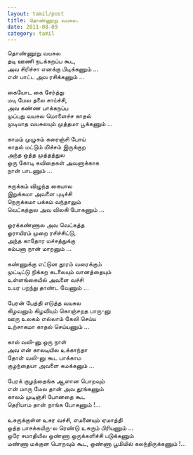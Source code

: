 ```yaml
---
layout: tamil/post
title: தொண்ணூறு வயசுல.
date: 2011-08-09
category: tamil
---
```


தொண்ணூறு வயசுல<br />
தடி ஊணி நடக்கறப்ப கூட,<br />
அவ சிரிச்சா எனக்கு பிடிக்கணும் ...<br />
என் பாட்ட அவ ரசிக்கணும் ...<br />
<br />
கையோட கை சேர்த்து<br />
மடி மேல தலை சாய்ச்சி,<br />
அவ கண்ண பாக்கறப்ப<br />
முப்பது வயசுல மொளைச்ச காதல்<br />
முடியாத வயசுலயும் முத்தமா பூக்கணும் ...<br />
<br />
காமம் முழுசும் கரைஞ்சி போய்<br />
காதல் மட்டும் மிச்சம் இருக்குற<br />
அந்த ஒத்த முத்தத்துல<br />
ஒரு கோடி கவிதைகள் அவளுக்காக<br />
நான் பாடணும் ...<br />
<br />
சுருக்கம் விழுந்த கையால<br />
இறுக்கமா அவளை புடிச்சி<br />
நெருக்கமா பக்கம் வந்தாலும்<br />
வெட்கத்துல அவ விலகி போகணும் ...<br />
<br />
ஓரக்கண்ணால அவ வெட்கத்த<br />
ஓராயிரம் முறை ரசிச்சிட்டு,<br />
அந்த காதோர மச்சத்துக்கு<br />
கம்பனா நான் மாறனும் ...<br />
<br />
கண்ணுக்கு எட்டுன தூரம் வரைக்கும்<br />
முட்டிட்டு நிக்கற கடலையும் வானத்தையும்<br />
உள்ளங்கையில் அவளை வச்சி<br />
உயர பறந்து தாண்ட வேணும் ...<br />
<br />
பேரன் பேத்தி எடுத்த வயசுல<br />
கிழவனும் கிழவியும் கொஞ்சறத பாரு-னு<br />
ஊரு உலகம் எல்லாம் கேலி செய்ய<br />
உற்சாகமா காதல் செய்யணும் ...<br />
<br />
கால் வலி-னு ஒரு நாள்<br />
அவ என் காலடியில உக்காந்தா<br />
தோள் வலி-னு கூட பாக்காம<br />
குழந்தையா அவளை சுமக்கனும் ...<br />
<br />
பேரக் குழந்தைங்க ஆளான பொறவும்<br />
என் மாரு மேல தான் அவ தூங்கணும்<br />
காலம் முடிஞ்சி போனதை கூட<br />
தெரியாம தான் நாங்க போகணும் !...<br />
<br />
உசுருக்குள்ள உசுர வச்சி, எமனையும் ஏமாத்தி<br />
ஒத்த பாசக்கயிரு-ல ரெண்டு உசுரும் பிரியணும் ...<br />
ஒரே சமாதியில ஒண்ணா ஒருக்களிச்சி படுக்கணும்<br />
மண்ணா மக்குன பொறவும் கூட, ஒண்ணா பூமியில் கலந்திருக்கணும் !...<br />
<br />
